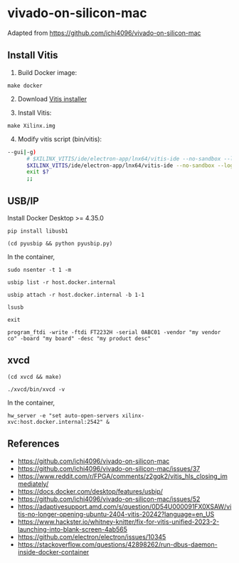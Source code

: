 # vivado-on-silicon-mac

Adapted from https://github.com/ichi4096/vivado-on-silicon-mac

## Install Vitis

1. Build Docker image:
```console
make docker
```

2. Download [Vitis installer](https://www.xilinx.com/member/forms/download/xef.html?filename=FPGAs_AdaptiveSoCs_Unified_2024.2_1113_1001_Lin64.bin)

3. Install Vitis:
```console
make Xilinx.img
```

4. Modify vitis script (bin/vitis):
```bash
--gui|-g)
      # $XILINX_VITIS/ide/electron-app/lnx64/vitis-ide --no-sandbox --log-level=debug ${analyzeArgs[@]} > /dev/null 2>&1 &
      $XILINX_VITIS/ide/electron-app/lnx64/vitis-ide --no-sandbox --log-level=debug --disable-gpu --disable-software-rasterizer ${analyzeArgs[@]}
      exit $?
      ;;
```

## USB/IP

Install Docker Desktop >= 4.35.0

```console
pip install libusb1
```

```console
(cd pyusbip && python pyusbip.py)
```

In the container,

```console
sudo nsenter -t 1 -m
```

```console
usbip list -r host.docker.internal
```

```console
usbip attach -r host.docker.internal -b 1-1
```

```console
lsusb
```

```console
exit
```

```console
program_ftdi -write -ftdi FT2232H -serial 0ABC01 -vendor "my vendor co" -board "my board" -desc "my product desc"
```

## xvcd

```console
(cd xvcd && make)
```

```console
./xvcd/bin/xvcd -v
```

In the container,
```console
hw_server -e "set auto-open-servers xilinx-xvc:host.docker.internal:2542" &
```

## References

* https://github.com/ichi4096/vivado-on-silicon-mac
* https://github.com/ichi4096/vivado-on-silicon-mac/issues/37
* https://www.reddit.com/r/FPGA/comments/z2gqk2/vitis_hls_closing_immediately/
* https://docs.docker.com/desktop/features/usbip/
* https://github.com/ichi4096/vivado-on-silicon-mac/issues/52
* https://adaptivesupport.amd.com/s/question/0D54U000091FX0XSAW/vitis-no-longer-opening-ubuntu-2404-vitis-20242?language=en_US
* https://www.hackster.io/whitney-knitter/fix-for-vitis-unified-2023-2-launching-into-blank-screen-4ab565
* https://github.com/electron/electron/issues/10345
* https://stackoverflow.com/questions/42898262/run-dbus-daemon-inside-docker-container
